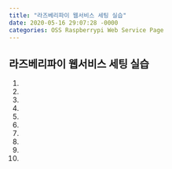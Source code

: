 ```yaml
---
title: "라즈베리파이 웹서비스 세팅 실습"
date: 2020-05-16 29:07:28 -0000
categories: OSS Raspberrypi Web Service Page
---
```

        
        
        
        
        
        
        
        
        
## 라즈베리파이 웹서비스 세팅 실습 ##

1)
2)
3)
4)
5)
6)
7)
8)
9)
10)






